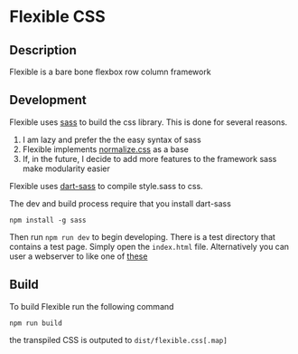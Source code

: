 # Flexible CSS

## Description
Flexible is a bare bone flexbox row column framework

## Development
Flexible uses [sass](https://sass-lang.com) to build the css library. This is done for several reasons.
1. I  am lazy and prefer the the easy syntax of sass
2. Flexible implements [normalize.css](https://necolas.github.io/normalize.css/) as a base
3. If, in the future, I decide to add more features to the framework sass make modularity easier

Flexible uses [dart-sass](https://github.com/sass/dart-sass) to compile style.sass to css.

The dev and build process require that you install dart-sass
```
npm install -g sass 
```

Then run `npm run dev` to begin developing. There is a test directory that contains a test page. Simply open the `index.html` file.
Alternatively you can user a webserver to like one of [these](https://gist.github.com/willurd/5720255)

## Build
To build Flexible run the following command
```
npm run build
```

the transpiled CSS is outputed to `dist/flexible.css[.map]`

